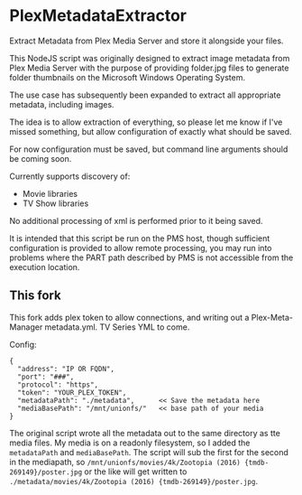 # PlexMetadataExtractor
Extract Metadata from Plex Media Server and store it alongside your files.

This NodeJS script was originally designed to extract image metadata from Plex Media Server with the purpose of providing folder.jpg files to generate folder thumbnails on the Microsoft Windows Operating System.

The use case has subsequently been expanded to extract all appropriate metadata, including images.

The idea is to allow extraction of everything, so please let me know if I've missed something, but allow configuration of exactly what should be saved.

For now configuration must be saved, but command line arguments should be coming soon.

Currently supports discovery of:
 - Movie libraries
 - TV Show libraries

No additional processing of xml is performed prior to it being saved.

It is intended that this script be run on the PMS host, though sufficient configuration is provided to allow remote processing, you may run into problems where the PART path described by PMS is not accessible from the execution location.

## This fork

This fork adds plex token to allow connections, and writing out a Plex-Meta-Manager metadata.yml.  TV Series YML to come.

Config:

```
{
  "address": "IP OR FQDN",
  "port": "###",
  "protocol": "https",
  "token": "YOUR_PLEX_TOKEN",
  "metadataPath": "./metadata",      << Save the metadata here
  "mediaBasePath": "/mnt/unionfs/"   << base path of your media
}
```

The original script wrote all the metadata out to the same directory as tte media files.  My media is on a readonly filesystem, so I added the `metadataPath` and `mediaBasePath`.  The script will sub the first for the second in the mediapath, so `/mnt/unionfs/movies/4k/Zootopia (2016) {tmdb-269149}/poster.jpg` or the like will get written to `./metadata/movies/4k/Zootopia (2016) {tmdb-269149}/poster.jpg`.

